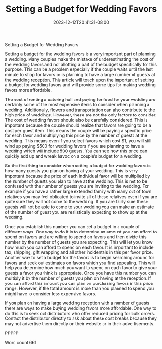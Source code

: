﻿---
title: "Setting a Budget for Wedding Favors"
date: 2023-12-12T20:41:31-08:00
description: "Wedding Favors txt Tips for Web Success"
featured_image: "/images/Wedding Favors txt.jpg"
tags: ["Wedding Favors txt"]
---

Setting a Budget for Wedding Favors

Setting a budget for the wedding favors is a very important part of planning a wedding. Many couples make the mistake of underestimating the cost of the wedding favors and not allotting a part of the budget specifically for this purpose. This can be a problem especially if the couple waits until the last minute to shop for favors or is planning to have a large number of guests at the wedding reception. This article will touch upon the important of setting a budget for wedding favors and will provide some tips for making wedding favors more affordable.

The cost of renting a catering hall and paying for food for your wedding are certainly some of the most expensive items to consider when planning a wedding. Additionally, flowers and transportation can also contribute to the high price of weddings. However, these are not the only factors to consider. The cost of wedding favors should also be carefully considered. This is important because the couple should realize that favors are going to be a cost per guest item. This means the couple will be paying a specific price for each favor and multiplying this price by the number of guests at the wedding. This means even if you select favors which cost $1, you will still wind up paying $500 for wedding favors if you are planning to have a wedding which will include 500 guests. You can see how this price can quickly add up and wreak havoc on a couple’s budget for a wedding. 

So the first thing to consider when setting a budget for wedding favors is how many guests you plan on having at your wedding. This is very important because the price of each individual favor will be multiplied by the number of guests you plan to have at the wedding. This is not to be confused with the number of guests you are inviting to the wedding. For example if you have a rather large extended family with many out of town relatives you may feel obligated to invite all of these relatives even if you are quite sure they will not come to the wedding. If you are fairly sure these guests will not be able to come to your wedding you can make an estimate of the number of guest you are realistically expecting to show up at the wedding. 

Once you establish this number you can set a budget in a couple of different ways. One way to do it is to determine an amount you can afford to spend on favors and are willing to spend on favors and then divide this number by the number of guests you are expecting. This will let you know how much you can afford to spend on each favor. It is important to include tax, shipping, gift wrapping and all other incidentals in this per favor price. Another way to set a budget for the favors is to begin searching around for favors and seek out estimates on favors which you find appealing. This will help you determine how much you want to spend on each favor to give your guests a favor you think is appropriate. Once you have this number you can multiply it by the number of guests you plan on having at the reception. If you can afford this amount you can plan on purchasing favors in this price range. However, if the total amount is more than you planned to spend you might have to consider less expensive favors. 

If you plan on having a large wedding reception with a number of guests there are ways to make buying wedding favors more affordable. One way to do this is to seek out distributors who offer reduced pricing for bulk orders. Contact the distributor directly to ask about these cost breaks because they may not advertise them directly on their website or in their advertisements. 

PPPPP

Word count 661

